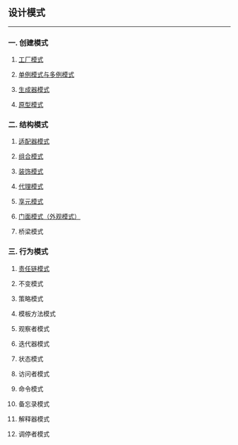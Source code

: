 ## 设计模式

---

### 一. 创建模式

01. [工厂模式](http://www.zhenchao.org/2016/10/15/design-pattern-factory/)

02. [单例模式与多例模式](http://www.zhenchao.org/2016/10/15/design-pattern-singleton/)

03. [生成器模式](http://www.zhenchao.org/2016/10/23/design-pattern-builder/)

04. [原型模式](http://www.zhenchao.org/2016/10/30/design-pattern-prototype/)

### 二. 结构模式

01. [适配器模式](http://www.zhenchao.org/2016/11/05/design-pattern-adapter/)

02. [组合模式](http://www.zhenchao.org/2016/11/27/design-pattern-composite/)

03. [装饰模式](http://www.zhenchao.org/2016/12/03/design-pattern-decorator/)

04. [代理模式](http://www.zhenchao.org/2016/12/18/design-pattern-proxy/)

05. [享元模式](http://www.zhenchao.org/2017/04/13/design-pattern-flyweight/)

06. [门面模式（外观模式）](http://www.zhenchao.org/2016/12/20/design-pattern-facade/)

07. 桥梁模式

### 三. 行为模式

01. [责任链模式](http://www.zhenchao.org/2016/09/11/chain-of-responsibility/)

02. 不变模式

03. 策略模式

04. 模板方法模式

05. 观察者模式

06. 迭代器模式

07. 状态模式

08. 访问者模式

09. 命令模式

10. 备忘录模式

11. 解释器模式

12. 调停者模式